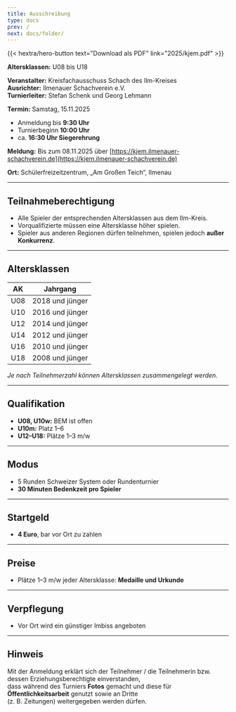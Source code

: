```yaml
---
title: Ausschreibung
type: docs
prev: /
next: docs/folder/
---
```

{{< hextra/hero-button text="Download als PDF" link="2025/kjem.pdf" >}}

**Altersklassen:** U08 bis U18  

**Veranstalter:** Kreisfachausschuss Schach des Ilm-Kreises  
**Ausrichter:** Ilmenauer Schachverein e.V.  
**Turnierleiter:** Stefan Schenk und Georg Lehmann  

**Termin:** Samstag, 15.11.2025  
- Anmeldung bis **9:30 Uhr**  
- Turnierbeginn **10:00 Uhr**  
- ca. **16:30 Uhr Siegerehrung**  

**Meldung:** Bis zum 08.11.2025 über [https://kjem.ilmenauer-schachverein.de](https://kjem.ilmenauer-schachverein.de)  

**Ort:** Schülerfreizeitzentrum, „Am Großen Teich“, Ilmenau  

---

## Teilnahmeberechtigung
- Alle Spieler der entsprechenden Altersklassen aus dem Ilm-Kreis.  
- Vorqualifizierte müssen eine Altersklasse höher spielen.  
- Spieler aus anderen Regionen dürfen teilnehmen, spielen jedoch **außer Konkurrenz**.  

---

## Altersklassen
| AK  | Jahrgang          |
|-----|-------------------|
| U08 | 2018 und jünger   |
| U10 | 2016 und jünger   |
| U12 | 2014 und jünger   |
| U14 | 2012 und jünger   |
| U16 | 2010 und jünger   |
| U18 | 2008 und jünger   |

*Je nach Teilnehmerzahl können Altersklassen zusammengelegt werden.*

---

## Qualifikation
- **U08, U10w:** BEM ist offen  
- **U10m:** Platz 1–6  
- **U12–U18:** Plätze 1–3 m/w  

---

## Modus
- 5 Runden Schweizer System oder Rundenturnier  
- **30 Minuten Bedenkzeit pro Spieler**  

---

## Startgeld
- **4 Euro**, bar vor Ort zu zahlen  

---

## Preise
- Plätze 1–3 m/w jeder Altersklasse: **Medaille und Urkunde**  

---

## Verpflegung
- Vor Ort wird ein günstiger Imbiss angeboten  

---

## Hinweis
Mit der Anmeldung erklärt sich der Teilnehmer / die Teilnehmerin bzw. dessen Erziehungsberechtigte einverstanden,  
dass während des Turniers **Fotos** gemacht und diese für **Öffentlichkeitsarbeit** genutzt sowie an Dritte  
(z. B. Zeitungen) weitergegeben werden dürfen.  

